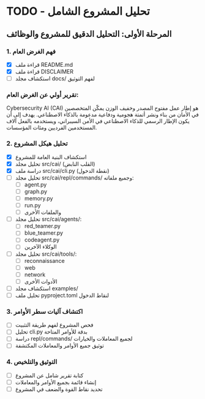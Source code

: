 # TODO - تحليل المشروع الشامل

## المرحلة الأولى: التحليل الدقيق للمشروع والوظائف

### 1. فهم الغرض العام
- [x] قراءة ملف README.md
- [x] قراءة ملف DISCLAIMER
- [ ] استكشاف مجلد docs/ لفهم التوثيق

### تقرير أولي عن الغرض العام:
Cybersecurity AI (CAI) هو إطار عمل مفتوح المصدر وخفيف الوزن يمكّن المتخصصين في الأمان من بناء ونشر أتمتة هجومية ودفاعية مدعومة بالذكاء الاصطناعي. يهدف إلى أن يكون الإطار الرسمي للذكاء الاصطناعي في الأمن السيبراني، ويستخدمه بالفعل آلاف المستخدمين الفرديين ومئات المؤسسات.

### 2. تحليل هيكل المشروع
- [x] استكشاف البنية العامة للمشروع
- [x] تحليل مجلد src/cai/ (القلب النابض)
- [x] دراسة ملف src/cai/cli.py (نقطة الدخول)
- [ ] تحليل مجلد src/cai/repl/commands/ وجميع ملفاته:
  - [ ] agent.py
  - [ ] graph.py
  - [ ] memory.py
  - [ ] run.py
  - [ ] والملفات الأخرى
- [ ] تحليل مجلد src/cai/agents/:
  - [ ] red_teamer.py
  - [ ] blue_teamer.py
  - [ ] codeagent.py
  - [ ] الوكلاء الآخرين
- [ ] تحليل مجلد src/cai/tools/:
  - [ ] reconnaissance
  - [ ] web
  - [ ] network
  - [ ] الأدوات الأخرى
- [ ] استكشاف مجلد examples/
- [ ] تحليل ملف pyproject.toml لنقاط الدخول

### 3. اكتشاف آليات سطر الأوامر
- [ ] فحص المشروع لفهم طريقة التثبيت
- [ ] تحليل cli.py بدقة للأوامر المتاحة
- [ ] دراسة repl/commands/ لجميع المعاملات والخيارات
- [ ] توثيق جميع الأوامر والمعاملات المكتشفة

### 4. التوثيق والتلخيص
- [ ] كتابة تقرير شامل عن المشروع
- [ ] إنشاء قائمة بجميع الأوامر والمعاملات
- [ ] تحديد نقاط القوة والضعف في المشروع
